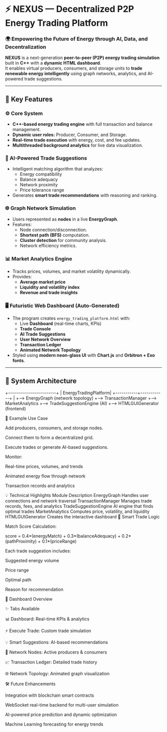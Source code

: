 # ⚡ NEXUS — Decentralized P2P Energy Trading Platform

### 🌍 Empowering the Future of Energy through AI, Data, and Decentralization

**NEXUS** is a next-generation **peer-to-peer (P2P) energy trading simulation** built in **C++** with a **dynamic HTML dashboard**.  
It enables virtual producers, consumers, and storage units to **trade renewable energy intelligently** using graph networks, analytics, and AI-powered trade suggestions.

---

## 🚀 Key Features

### ⚙️ Core System
- **C++-based energy trading engine** with full transaction and balance management.
- **Dynamic user roles:** Producer, Consumer, and Storage.
- **Real-time trade execution** with energy, cost, and fee updates.
- **Multithreaded background analytics** for live data visualization.

### 🧠 AI-Powered Trade Suggestions
- Intelligent matching algorithm that analyzes:
  - Energy compatibility  
  - Balance adequacy  
  - Network proximity  
  - Price tolerance range  
- Generates **smart trade recommendations** with reasoning and ranking.

### 🌐 Graph Network Simulation
- Users represented as **nodes** in a live **EnergyGraph**.
- Features:
  - Node connection/disconnection.
  - **Shortest path (BFS)** computation.
  - **Cluster detection** for community analysis.
  - Network efficiency metrics.

### 📊 Market Analytics Engine
- Tracks prices, volumes, and market volatility dynamically.
- Provides:
  - **Average market price**
  - **Liquidity and volatility index**
  - **Revenue and trade insights**

### 🖥️ Futuristic Web Dashboard (Auto-Generated)
- The program creates `energy_trading_platform.html` with:
  - Live **Dashboard** (real-time charts, KPIs)
  - **Trade Console**
  - **AI Trade Suggestions**
  - **User Network Overview**
  - **Transaction Ledger**
  - **Animated Network Topology**
- Styled using **modern neon-glass UI** with **Chart.js** and **Orbitron + Exo fonts**.

---

## 🧩 System Architecture

+------------------------+
| EnergyTradingPlatform|
+-----------+------------+
|
+--> EnergyGraph (network topology)
+--> TransactionManager
+--> MarketAnalytics
+--> TradeSuggestionEngine (AI)
+--> HTMLGUIGenerator (frontend)

🧮 Example Use Case

Add producers, consumers, and storage nodes.

Connect them to form a decentralized grid.

Execute trades or generate AI-based suggestions.

Monitor:

Real-time prices, volumes, and trends

Animated energy flow through network

Transaction records and analytics

💡 Technical Highlights
Module	Description
EnergyGraph	Handles user connections and network traversal
TransactionManager	Manages trade records, fees, and analytics
TradeSuggestionEngine	AI engine that finds optimal trades
MarketAnalytics	Computes price, volatility, and liquidity
HTMLGUIGenerator	Creates the interactive dashboard
🧠 Smart Trade Logic

Match Score Calculation:

score = 0.4*(energyMatch) + 0.3*(balanceAdequacy) + 0.2*(pathProximity) + 0.1*(priceRange)


Each trade suggestion includes:

Suggested energy volume

Price range

Optimal path

Reason for recommendation

🎨 Dashboard Overview

✨ Tabs Available

📊 Dashboard: Real-time KPIs & analytics

⚡ Execute Trade: Custom trade simulation

💡 Smart Suggestions: AI-based recommendations

👥 Network Nodes: Active producers & consumers

📈 Transaction Ledger: Detailed trade history

🌐 Network Topology: Animated graph visualization

🛠️ Future Enhancements

Integration with blockchain smart contracts

WebSocket real-time backend for multi-user simulation

AI-powered price prediction and dynamic optimization

Machine Learning forecasting for energy trends
